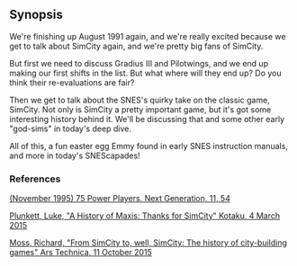 ## Synopsis

We're finishing up August 1991 again, and we're really excited because we get to talk about SimCity again, and we're pretty big fans of SimCity.

But first we need to discuss Gradius III and Pilotwings, and we end up making our first shifts in the list. But what where will they end up? Do you think their re-evaluations are fair?

Then we get to talk about the SNES's quirky take on the classic game, SimCity. Not only is SimCity a pretty important game, but it's got some interesting history behind it. We'll be discussing that and some other early "god-sims" in today's deep dive.

All of this, a fun easter egg Emmy found in early SNES instruction manuals, and more in today's SNEScapades!

### References

[(November 1995) 75 Power Players. Next Generation, 11, 54](https://archive.org/details/nextgen-issue-011/page/n3/mode/2up?view=theater)

[Plunkett, Luke, "A History of Maxis: Thanks for SimCity" Kotaku, 4 March 2015](https://kotaku.com/a-history-of-maxis-thanks-for-simcity-1689490370)

[Moss, Richard, "From SimCity to, well, SimCity: The history of city-building games" Ars Technica, 11 October 2015](https://arstechnica.com/gaming/2015/10/from-simcity-to-well-simcity-the-history-of-city-building-games/)
